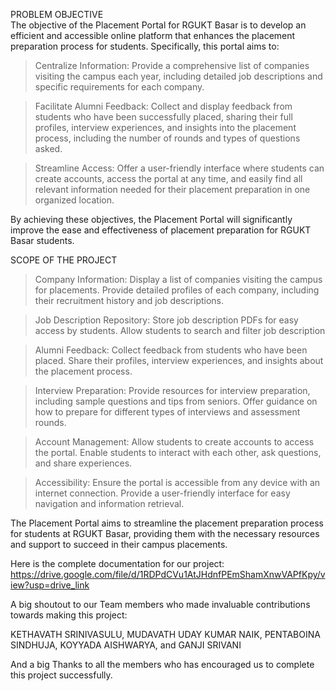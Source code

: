 PROBLEM OBJECTIVE  
The objective of the Placement Portal for RGUKT Basar is to develop an efficient and accessible online platform that enhances the placement preparation process for students. Specifically, this portal aims to:

> Centralize Information:  Provide a comprehensive list of companies visiting the campus each year, including detailed job descriptions and specific requirements for each company.

> Facilitate Alumni Feedback:  Collect and display feedback from students who have been successfully placed, sharing their full profiles, interview experiences, and insights into the placement process, including the number of rounds and types of questions asked.

> Streamline Access:  Offer a user-friendly interface where students can create accounts, access the portal at any time, and easily find all relevant information needed for their placement preparation in one organized location.

By achieving these objectives, the Placement Portal will significantly improve the ease and effectiveness of placement preparation for RGUKT Basar students.


SCOPE OF THE PROJECT 

>	Company Information:
Display a list of companies visiting the campus for placements.
Provide detailed profiles of each company, including their recruitment history and job descriptions.

> Job Description Repository:
Store job description PDFs for easy access by students.
Allow students to search and filter job description

>	Alumni Feedback:
Collect feedback from students who have been placed.
Share their profiles, interview experiences, and insights about the placement process.

> Interview Preparation:
Provide resources for interview preparation, including sample questions and tips from seniors. Offer guidance on how to prepare for different types of interviews and assessment rounds.

>	Account Management:
Allow students to create accounts to access the portal.
Enable students to interact with each other, ask questions, and share experiences.

> Accessibility:
Ensure the portal is accessible from any device with an internet connection.
Provide a user-friendly interface for easy navigation and information retrieval.

The Placement Portal aims to streamline the placement preparation process for students at RGUKT Basar, providing them with the necessary resources and support to succeed in their campus placements.


Here is the complete documentation for our project: https://drive.google.com/file/d/1RDPdCVu1AtJHdnfPEmShamXnwVAPfKpy/view?usp=drive_link

A big shoutout to our Team members who made invaluable contributions towards making this project:

KETHAVATH SRINIVASULU, 
MUDAVATH UDAY KUMAR NAIK, 
PENTABOINA SINDHUJA, 
KOYYADA AISHWARYA, and 
GANJI SRIVANI 


And a big Thanks to all the members who has encouraged us to complete this project successfully.




